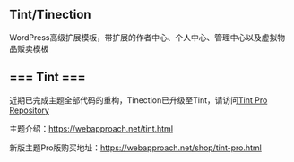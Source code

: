## Tint/Tinection
WordPress高级扩展模板，带扩展的作者中心、个人中心、管理中心以及虚拟物品贩卖模板

## === Tint ===

近期已完成主题全部代码的重构，Tinection已升级至Tint，请访问[Tint Pro Repository](https://github.com/thundernet8/tint-pro)

主题介绍：https://webapproach.net/tint.html

新版主题Pro版购买地址：https://webapproach.net/shop/tint-pro.html